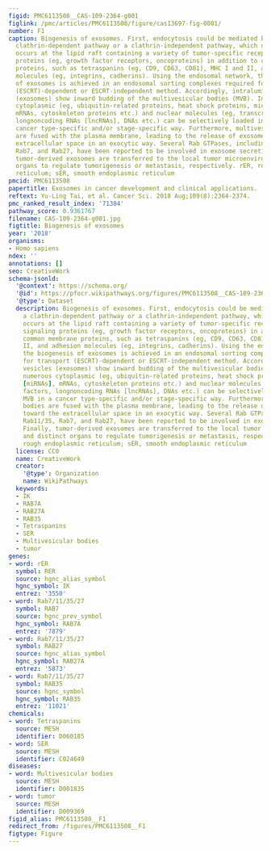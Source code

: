 ```yaml
---
figid: PMC6113508__CAS-109-2364-g001
figlink: /pmc/articles/PMC6113508/figure/cas13697-fig-0001/
number: F1
caption: Biogenesis of exosomes. First, endocytosis could be mediated by either a
  clathrin‐dependent pathway or a clathrin‐independent pathway, which often actively
  occurs at the lipid raft containing a variety of tumor‐specific receptors and signaling
  proteins (eg, growth factor receptors, oncoproteins) in addition to common membrane
  proteins, such as tetraspanins (eg, CD9, CD63, CD81), MHC I and II, and adhesion
  molecules (eg, integrins, cadherins). Using the endosomal network, the biogenesis
  of exosomes is achieved in an endosomal sorting complexes required for transport
  (ESCRT)‐dependent or ESCRT‐independent method. Accordingly, intraluminal vesicles
  (exosomes) show inward budding of the multivesicular bodies (MVB). Indeed, numerous
  cytoplasmic (eg, ubiquitin‐related proteins, heat shock proteins, microRNAs [miRNAs],
  mRNAs, cytoskeleton proteins etc.) and nuclear molecules (eg, transcriptional factors,
  longnoncoding RNAs [lncRNAs], DNAs etc.) can be selectively loaded into MVB in a
  cancer type‐specific and/or stage‐specific way. Furthermore, multivesicular bodies
  are fused with the plasma membrane, leading to the release of exosomes toward the
  extracellular space in an exocytic way. Several Rab GTPases, including Rab11/35,
  Rab7, and Rab27, have been reported to be involved in exosome secretion. Finally,
  tumor‐derived exosomes are transferred to the local tumor microenvironment and distinct
  organs to regulate tumorigenesis or metastasis, respectively. rER, rough endoplasmic
  reticulum; sER, smooth endoplasmic reticulum
pmcid: PMC6113508
papertitle: Exosomes in cancer development and clinical applications.
reftext: Yu‐Ling Tai, et al. Cancer Sci. 2018 Aug;109(8):2364-2374.
pmc_ranked_result_index: '71384'
pathway_score: 0.9361767
filename: CAS-109-2364-g001.jpg
figtitle: Biogenesis of exosomes
year: '2018'
organisms:
- Homo sapiens
ndex: ''
annotations: []
seo: CreativeWork
schema-jsonld:
  '@context': https://schema.org/
  '@id': https://pfocr.wikipathways.org/figures/PMC6113508__CAS-109-2364-g001.html
  '@type': Dataset
  description: Biogenesis of exosomes. First, endocytosis could be mediated by either
    a clathrin‐dependent pathway or a clathrin‐independent pathway, which often actively
    occurs at the lipid raft containing a variety of tumor‐specific receptors and
    signaling proteins (eg, growth factor receptors, oncoproteins) in addition to
    common membrane proteins, such as tetraspanins (eg, CD9, CD63, CD81), MHC I and
    II, and adhesion molecules (eg, integrins, cadherins). Using the endosomal network,
    the biogenesis of exosomes is achieved in an endosomal sorting complexes required
    for transport (ESCRT)‐dependent or ESCRT‐independent method. Accordingly, intraluminal
    vesicles (exosomes) show inward budding of the multivesicular bodies (MVB). Indeed,
    numerous cytoplasmic (eg, ubiquitin‐related proteins, heat shock proteins, microRNAs
    [miRNAs], mRNAs, cytoskeleton proteins etc.) and nuclear molecules (eg, transcriptional
    factors, longnoncoding RNAs [lncRNAs], DNAs etc.) can be selectively loaded into
    MVB in a cancer type‐specific and/or stage‐specific way. Furthermore, multivesicular
    bodies are fused with the plasma membrane, leading to the release of exosomes
    toward the extracellular space in an exocytic way. Several Rab GTPases, including
    Rab11/35, Rab7, and Rab27, have been reported to be involved in exosome secretion.
    Finally, tumor‐derived exosomes are transferred to the local tumor microenvironment
    and distinct organs to regulate tumorigenesis or metastasis, respectively. rER,
    rough endoplasmic reticulum; sER, smooth endoplasmic reticulum
  license: CC0
  name: CreativeWork
  creator:
    '@type': Organization
    name: WikiPathways
  keywords:
  - IK
  - RAB7A
  - RAB27A
  - RAB35
  - Tetraspanins
  - SER
  - Multivesicular bodies
  - tumor
genes:
- word: rER
  symbol: RER
  source: hgnc_alias_symbol
  hgnc_symbol: IK
  entrez: '3550'
- word: Rab7/11/35/27
  symbol: RAB7
  source: hgnc_prev_symbol
  hgnc_symbol: RAB7A
  entrez: '7879'
- word: Rab7/11/35/27
  symbol: RAB27
  source: hgnc_alias_symbol
  hgnc_symbol: RAB27A
  entrez: '5873'
- word: Rab7/11/35/27
  symbol: RAB35
  source: hgnc_symbol
  hgnc_symbol: RAB35
  entrez: '11021'
chemicals:
- word: Tetraspanins
  source: MESH
  identifier: D060185
- word: SER
  source: MESH
  identifier: C024649
diseases:
- word: Multivesicular bodies
  source: MESH
  identifier: D001835
- word: tumor
  source: MESH
  identifier: D009369
figid_alias: PMC6113508__F1
redirect_from: /figures/PMC6113508__F1
figtype: Figure
---
```

